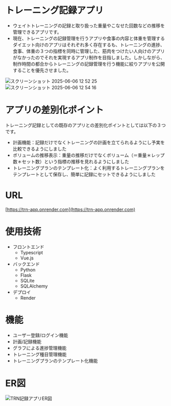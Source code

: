 # トレーニング記録アプリ
- ウェイトトレーニングの記録と取り扱った重量やこなせた回数などの推移を管理できるアプリです。
- 現在、トレーニングの記録管理を行うアプリや食事の内容と体重を管理するダイエット向けのアプリはそれぞれ多く存在するも、トレーニングの進捗、食事、体重の３つの指標を同時に管理した、筋肉をつけたい人向けのアプリがなかったのでそれを実現するアプリ制作を目指しました。しかしながら、制作時間の都合からトレーニングの記録管理を行う機能に絞りアプリを公開することを優先させました。

![スクリーンショット 2025-06-06 12 52 25](https://github.com/user-attachments/assets/d6931b6d-d878-4690-b7a0-f496f9c2b32b)
![スクリーンショット 2025-06-06 12 54 16](https://github.com/user-attachments/assets/994f7c20-e7e7-4694-a51f-c41e3489cb18)


# アプリの差別化ポイント
トレーニング記録としての既存のアプリとの差別化ポイントとしては以下の３つです。
- 計画機能：記録だけでなくトレーニングの計画を立てられるようにし予実を比較できるようにしました
- ボリュームの推移表示：重量の推移だけでなくボリューム（＝重量＊レップ数＊セット数）という指標の推移を見れるようにしました
- トレーニングプランのテンプレート化：よく利用するトレーニングプランをテンプレートとして保存し、簡単に記録にセットできるようにしました


# URL
[https://trn-app.onrender.com](https://trn-app.onrender.com)


# 使用技術
- フロントエンド
  - Typescript
  - Vue.js
- バックエンド
  - Python
  - Flask
  - SQLite
  - SQLAlchemy
- デプロイ
  - Render


# 機能
- ユーザー登録/ログイン機能
- 計画/記録機能
- グラフによる進捗管理機能
- トレーニング種目管理機能
- トレーニングプランのテンプレート化機能


# ER図
![TRN記録アプリER図](https://github.com/user-attachments/assets/0f716f4d-fd6a-401b-aec0-faa914227ef2)
